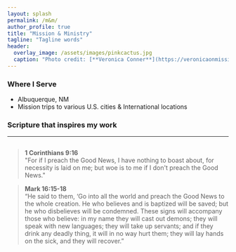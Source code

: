 ```yaml
---
layout: splash
permalink: /m&m/
author_profile: true
title: "Mission & Ministry"
tagline: "Tagline words"
header:
  overlay_image: /assets/images/pinkcactus.jpg
  caption: "Photo credit: [**Veronica Conner**](https://veronicaonmission.github.io/gallery)"
---
```


### Where I Serve
- Albuquerque, NM
- Mission trips to various U.S. cities & International locations

### Scripture that inspires my work
---

<figure style="width: 375px" class="align-right">
  <img src="{{ site.url }}{{ site.baseurl }}/assets/images/onesunflower.jpg" alt="">
</figure>


> **1 Corinthians 9:16** <br> "For if I preach the Good News, I have nothing to boast about, for necessity is laid on me; but woe is to me if I don't preach the Good News."

> **Mark 16:15-18** <br> “He said to them, ‘Go into all the world and preach the Good News to the whole creation. He who believes and is baptized will be saved; but he who disbelieves will be condemned. These signs will accompany those who believe: in my name they will cast out demons; they will speak with new languages; they will take up servants; and if they drink any deadly thing, it will in no way hurt them; they will lay hands on the sick, and they will recover.”